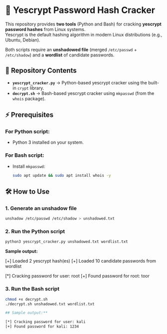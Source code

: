 # 🔑 Yescrypt Password Hash Cracker

This repository provides **two tools** (Python and Bash) for cracking **yescrypt password hashes** from Linux systems.  
Yescrypt is the default hashing algorithm in modern Linux distributions (e.g., Ubuntu, Debian).  

Both scripts require an **unshadowed file** (merged `/etc/passwd` + `/etc/shadow`) and a **wordlist** of candidate passwords.  

## 📂 Repository Contents

- **`yescrypt_cracker.py`** → Python-based yescrypt cracker using the built-in `crypt` library.  
- **`decrypt.sh`** → Bash-based yescrypt cracker using `mkpasswd` (from the `whois` package).  

## ⚡ Prerequisites

### For Python script:
- Python 3 installed on your system.

### For Bash script:
- Install `mkpasswd`:
  ```bash
  sudo apt update && sudo apt install whois -y

## 🛠️ How to Use

### 1. Generate an unshadow file

```bash
unshadow /etc/passwd /etc/shadow > unshadowed.txt
```
### 2. Run the Python script

```bash
python3 yescrypt_cracker.py unshadowed.txt wordlist.txt
```

**Sample output:**

[+] Loaded 2 yescrypt hash(es)
[+] Loaded 10 candidate passwords from wordlist

[*] Cracking password for user: root
[+] Found password for root: toor


### 3. Run the Bash script

```bash
chmod +x decrypt.sh
./decrypt.sh unshadowed.txt wordlist.txt

## Sample output:**

[*] Cracking password for user: kali
[+] Found password for kali: 1234

